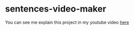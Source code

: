 # sentences-video-maker


You can see me explain this project in my youtube video [here](https://www.youtube.com/watch?v=aUVC9SBFmjM)
